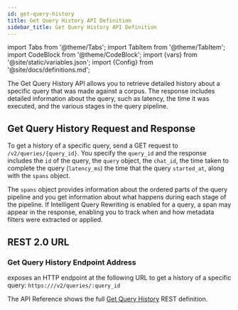 ```yaml
---
id: get-query-history
title: Get Query History API Definition
sidebar_title: Get Query History API Definition
---
```


import Tabs from '@theme/Tabs';
import TabItem from '@theme/TabItem';
import CodeBlock from '@theme/CodeBlock';
import {vars} from '@site/static/variables.json';
import {Config} from '@site/docs/definitions.md';

The Get Query History API allows you to retrieve detailed history about a 
specific query that was made against a corpus. The response includes detailed 
information about the query, such as latency, the time it was executed, and 
the various stages in the query pipeline.

## Get Query History Request and Response

To get a history of a specific query, send a GET request to 
`/v2/queries/{query_id}`. You specify the `query_id` and the response includes 
the `id` of the query, the `query` object, the `chat_id`, the time taken to 
complete the query (`latency_ms`) the time that the query `started_at`, along 
with the `spans` object.

The `spans` object provides information about the ordered parts of the query 
pipeline and you get information about what happens during each stage of the 
pipeline. If Intelligent Query Rewriting is enabled for a query, a span may 
appear in the response, enabling you to track when and how metadata filters 
were extracted or applied.

## REST 2.0 URL

### Get Query History Endpoint Address

<Config v="names.product"/> exposes an HTTP endpoint at the following URL
to get a history of a specific query:
<code>https://<Config v="domains.rest.indexing"/>/v2/queries/:query_id</code>

The API Reference shows the full [Get Query History](/docs/rest-api/get-query-history) REST definition.
